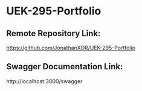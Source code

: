 # UEK-295-Portfolio

## Remote Repository Link:

https://github.com/JonathanXDR/UEK-295-Portfolio

## Swagger Documentation Link:

http://localhost:3000/swagger
